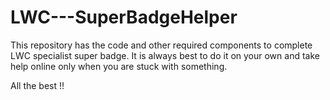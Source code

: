 # LWC---SuperBadgeHelper

This repository has the code and other required components to complete LWC specialist super badge. It is always best to do it on your own and take help online only when you are stuck with something.

All the best !!
